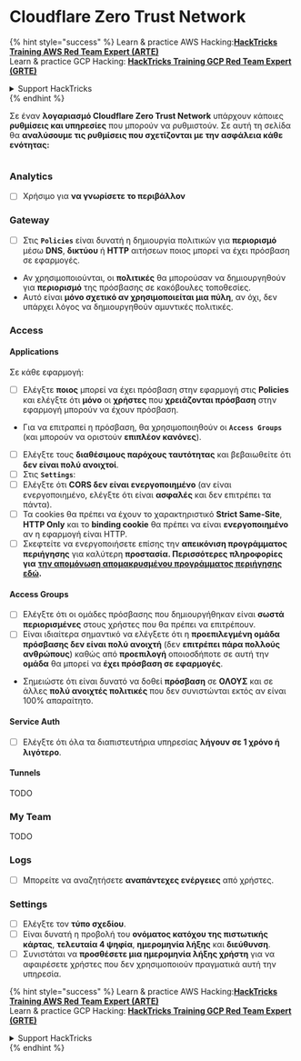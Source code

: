 # Cloudflare Zero Trust Network

{% hint style="success" %}
Learn & practice AWS Hacking:<img src="../../.gitbook/assets/image (1) (1) (1).png" alt="" data-size="line">[**HackTricks Training AWS Red Team Expert (ARTE)**](https://training.hacktricks.xyz/courses/arte)<img src="../../.gitbook/assets/image (1) (1) (1).png" alt="" data-size="line">\
Learn & practice GCP Hacking: <img src="../../.gitbook/assets/image (2).png" alt="" data-size="line">[**HackTricks Training GCP Red Team Expert (GRTE)**<img src="../../.gitbook/assets/image (2).png" alt="" data-size="line">](https://training.hacktricks.xyz/courses/grte)

<details>

<summary>Support HackTricks</summary>

* Check the [**subscription plans**](https://github.com/sponsors/carlospolop)!
* **Join the** 💬 [**Discord group**](https://discord.gg/hRep4RUj7f) or the [**telegram group**](https://t.me/peass) or **follow** us on **Twitter** 🐦 [**@hacktricks\_live**](https://twitter.com/hacktricks_live)**.**
* **Share hacking tricks by submitting PRs to the** [**HackTricks**](https://github.com/carlospolop/hacktricks) and [**HackTricks Cloud**](https://github.com/carlospolop/hacktricks-cloud) github repos.

</details>
{% endhint %}

Σε έναν **λογαριασμό Cloudflare Zero Trust Network** υπάρχουν κάποιες **ρυθμίσεις και υπηρεσίες** που μπορούν να ρυθμιστούν. Σε αυτή τη σελίδα θα **αναλύσουμε τις ρυθμίσεις που σχετίζονται με την ασφάλεια κάθε ενότητας:**

<figure><img src="../../.gitbook/assets/image (206).png" alt=""><figcaption></figcaption></figure>

### Analytics

* [ ] Χρήσιμο για **να γνωρίσετε το περιβάλλον**

### **Gateway**

* [ ] Στις **`Policies`** είναι δυνατή η δημιουργία πολιτικών για **περιορισμό** μέσω **DNS**, **δικτύου** ή **HTTP** αιτήσεων ποιος μπορεί να έχει πρόσβαση σε εφαρμογές.
* Αν χρησιμοποιούνται, οι **πολιτικές** θα μπορούσαν να δημιουργηθούν για **περιορισμό** της πρόσβασης σε κακόβουλες τοποθεσίες.
* Αυτό είναι **μόνο σχετικό αν χρησιμοποιείται μια πύλη**, αν όχι, δεν υπάρχει λόγος να δημιουργηθούν αμυντικές πολιτικές.

### Access

#### Applications

Σε κάθε εφαρμογή:

* [ ] Ελέγξτε **ποιος** μπορεί να έχει πρόσβαση στην εφαρμογή στις **Policies** και ελέγξτε ότι **μόνο** οι **χρήστες** που **χρειάζονται πρόσβαση** στην εφαρμογή μπορούν να έχουν πρόσβαση.
* Για να επιτραπεί η πρόσβαση, θα χρησιμοποιηθούν οι **`Access Groups`** (και μπορούν να οριστούν **επιπλέον κανόνες**).
* [ ] Ελέγξτε τους **διαθέσιμους παρόχους ταυτότητας** και βεβαιωθείτε ότι **δεν είναι πολύ ανοιχτοί**.
* [ ] Στις **`Settings`**:
* [ ] Ελέγξτε ότι **CORS δεν είναι ενεργοποιημένο** (αν είναι ενεργοποιημένο, ελέγξτε ότι είναι **ασφαλές** και δεν επιτρέπει τα πάντα).
* [ ] Τα cookies θα πρέπει να έχουν το χαρακτηριστικό **Strict Same-Site**, **HTTP Only** και το **binding cookie** θα πρέπει να είναι **ενεργοποιημένο** αν η εφαρμογή είναι HTTP.
* [ ] Σκεφτείτε να ενεργοποιήσετε επίσης την **απεικόνιση προγράμματος περιήγησης** για καλύτερη **προστασία. Περισσότερες πληροφορίες για** [**την απομόνωση απομακρυσμένου προγράμματος περιήγησης εδώ**](https://blog.cloudflare.com/cloudflare-and-remote-browser-isolation/)**.**

#### **Access Groups**

* [ ] Ελέγξτε ότι οι ομάδες πρόσβασης που δημιουργήθηκαν είναι **σωστά περιορισμένες** στους χρήστες που θα πρέπει να επιτρέπουν.
* [ ] Είναι ιδιαίτερα σημαντικό να ελέγξετε ότι η **προεπιλεγμένη ομάδα πρόσβασης δεν είναι πολύ ανοιχτή** (δεν **επιτρέπει πάρα πολλούς ανθρώπους**) καθώς από **προεπιλογή** οποιοσδήποτε σε αυτή την **ομάδα** θα μπορεί να **έχει πρόσβαση σε εφαρμογές**.
* Σημειώστε ότι είναι δυνατό να δοθεί **πρόσβαση** σε **ΟΛΟΥΣ** και σε άλλες **πολύ ανοιχτές πολιτικές** που δεν συνιστώνται εκτός αν είναι 100% απαραίτητο.

#### Service Auth

* [ ] Ελέγξτε ότι όλα τα διαπιστευτήρια υπηρεσίας **λήγουν σε 1 χρόνο ή λιγότερο**.

#### Tunnels

TODO

### My Team

TODO

### Logs

* [ ] Μπορείτε να αναζητήσετε **αναπάντεχες ενέργειες** από χρήστες.

### Settings

* [ ] Ελέγξτε τον **τύπο σχεδίου**.
* [ ] Είναι δυνατή η προβολή του **ονόματος κατόχου της πιστωτικής κάρτας**, **τελευταία 4 ψηφία**, **ημερομηνία λήξης** και **διεύθυνση**.
* [ ] Συνιστάται να **προσθέσετε μια ημερομηνία λήξης χρήστη** για να αφαιρέσετε χρήστες που δεν χρησιμοποιούν πραγματικά αυτή την υπηρεσία.

{% hint style="success" %}
Learn & practice AWS Hacking:<img src="../../.gitbook/assets/image (1) (1) (1).png" alt="" data-size="line">[**HackTricks Training AWS Red Team Expert (ARTE)**](https://training.hacktricks.xyz/courses/arte)<img src="../../.gitbook/assets/image (1) (1) (1).png" alt="" data-size="line">\
Learn & practice GCP Hacking: <img src="../../.gitbook/assets/image (2).png" alt="" data-size="line">[**HackTricks Training GCP Red Team Expert (GRTE)**<img src="../../.gitbook/assets/image (2).png" alt="" data-size="line">](https://training.hacktricks.xyz/courses/grte)

<details>

<summary>Support HackTricks</summary>

* Check the [**subscription plans**](https://github.com/sponsors/carlospolop)!
* **Join the** 💬 [**Discord group**](https://discord.gg/hRep4RUj7f) or the [**telegram group**](https://t.me/peass) or **follow** us on **Twitter** 🐦 [**@hacktricks\_live**](https://twitter.com/hacktricks_live)**.**
* **Share hacking tricks by submitting PRs to the** [**HackTricks**](https://github.com/carlospolop/hacktricks) and [**HackTricks Cloud**](https://github.com/carlospolop/hacktricks-cloud) github repos.

</details>
{% endhint %}
